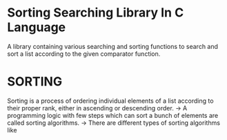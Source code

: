 # Sorting Searching Library In C Language

A library containing various searching and sorting functions to search and sort a list according to the given comparator function.

# SORTING
Sorting is a process of ordering individual elements of a list according to their proper rank, either in ascending or descending order.
-> A programming logic with few steps which can sort a bunch of elements are called sorting algorithms. 
-> There are different types of sorting algorithms like
